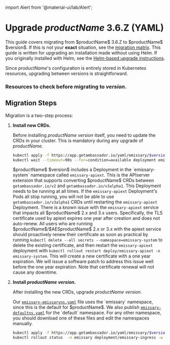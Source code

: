 import Alert from '@material-ui/lab/Alert';

# Upgrade $productName$ 3.6.Z (YAML)

<Alert severity="info">
  This guide covers migrating from $productName$ 3.6.Z to $productName$ $version$. If
  this is not your <b>exact</b> situation, see the <a href="../../../../migration-matrix">migration
  matrix</a>.
</Alert>

<Alert severity="warning">
  This guide is written for upgrading an installation made without using Helm.
  If you originally installed with Helm, see the <a href="../../../helm/emissary-3.6/emissary-3.X">Helm-based
  upgrade instructions</a>.
</Alert>

Since $productName$'s configuration is entirely stored in Kubernetes resources, upgrading
between versions is straightforward.

### Resources to check before migrating to $version$.

## Migration Steps

Migration is a two-step process:

1. **Install new CRDs.**

   Before installing $productName$ $version$ itself, you need to update the CRDs in
   your cluster. This is mandatory during any upgrade of $productName$.

   ```bash
   kubectl apply -f https://app.getambassador.io/yaml/emissary/$version$/emissary-crds.yaml
   kubectl wait --timeout=90s --for=condition=available deployment emissary-apiext -n emissary-system
   ```

   <Alert severity="info">
     $productName$ $version$ includes a Deployment in the `emissary-system` namespace
     called <code>emissary-apiext</code>. This is the APIserver extension
     that supports converting $productName$ CRDs between <code>getambassador.io/v2</code>
     and <code>getambassador.io/v3alpha1</code>. This Deployment needs to be running at
     all times.
   </Alert>

   <Alert severity="warning">
     If the <code>emissary-apiext</code> Deployment's Pods all stop running,
     you will not be able to use <code>getambassador.io/v3alpha1</code> CRDs until restarting
     the <code>emissary-apiext</code> Deployment.
   </Alert>

   <Alert severity="warning">
    There is a known issue with the <code>emissary-apiext</code> service that impacts all $productName$ 2.x and 3.x users. Specifically, the TLS certificate used by apiext expires one year after creation and does not auto-renew. All users who are running $productName$/$AESproductName$ 2.x or 3.x with the apiext service should proactively renew their certificate as soon as practical by running <code>kubectl delete --all secrets --namespace=emissary-system</code> to delete the existing certificate, and then restart the <code>emissary-apiext</code> deployment with <code>kubectl rollout restart deploy/emissary-apiext -n emissary-system</code>.
    This will create a new certificate with a one year expiration. We will issue a software patch to address this issue well before the one year expiration. Note that certificate renewal will not cause any downtime.
   </Alert>

2. **Install $productName$ $version$.**

   After installing the new CRDs, upgrade $productName$ $version$.

   <Alert severity="info">
     Our <a href="https://app.getambassador.io/yaml/emissary/$version$/emissary-emissaryns.yaml"><code>emissary-emissaryns.yaml</code></a> file
     uses the `emissary` namespace, since this is the default for $productName$.
     We also publish <a href="https://app.getambassador.io/yaml/emissary/$version$/emissary-defaultns.yaml"><code>emissary-defaultns.yaml</code></a> for the
     `default` namespace. For any other namespace, you should download one of these files and edit the namespaces manually.
   </Alert>

   ```bash
   kubectl apply -f https://app.getambassador.io/yaml/emissary/$version$/emissary-emissaryns.yaml && \
   kubectl rollout status  -n emissary deployment/emissary-ingress -w
   ```
